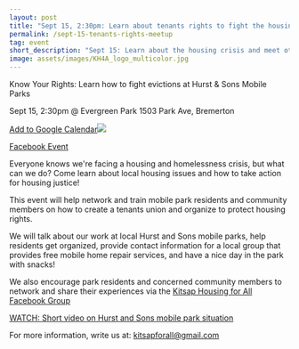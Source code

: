 ```yaml
---
layout: post 
title: "Sept 15, 2:30pm: Learn about tenants rights to fight the housing crisis"
permalink: /sept-15-tenants-rights-meetup
tag: event
short_description: "Sept 15: Learn about the housing crisis and meet other tenants to fight Hurst & Sons evictions and rent increases."
image: assets/images/KH4A_logo_multicolor.jpg
---
```


Know Your Rights: Learn how to fight evictions at Hurst & Sons Mobile Parks

Sept 15, 2:30pm @ Evergreen Park
1503 Park Ave, Bremerton

<a target="_blank" href="https://calendar.google.com/calendar/event?action=TEMPLATE&amp;tmeid=X2NrczNhY2hsNm9xM2FjaGc2NHEzaWNwajZsMDZjb2IzY2xoNnVycmI1cGhtdXI4IGMxYWZkNzIwNGY0OTA4M2NhMjcxNzMxNGZjMWI5NTI5ODQ5MTJkOGZhYWQ4MDI2MTllNWJjZTBlNjMyY2MyZDNAZw&amp;tmsrc=c1afd7204f49083ca2717314fc1b952984912d8faad802619e5bce0e632cc2d3%40group.calendar.google.com">Add to Google Calendar<img border="0" src="https://www.google.com/calendar/images/ext/gc_button1_en.gif"></a>

[Facebook Event](https://www.facebook.com/share/QzKSkbr7PcxCkN7j/)

Everyone knows we're facing a housing and homelessness crisis, but what can we do? Come learn about local housing issues and how to take action for housing justice! 

This event will help network and train mobile park residents and community members on how to create a tenants union and organize to protect housing rights. 

We will talk about our work at local Hurst and Sons mobile parks, help residents get organized, provide contact information for a local group that provides free mobile home repair services, and have a nice day in the park with snacks!

We also encourage park residents and concerned community members to network and share their experiences via the [Kitsap Housing for All Facebook Group](https://www.facebook.com/groups/1058190635711925)

[WATCH: Short video on Hurst and Sons mobile park situation](https://www.youtube.com/watch?v=Moazgi1mHg0
)

For more information, write us at: [kitsapforall@gmail.com](mailto:kitsapforall@gmail.com)